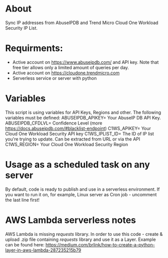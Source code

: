 # About
Sync IP addresses from AbuseIPDB and Trend Micro Cloud One Workload Security IP List.

# Requirments:

- Active account on https://www.abuseipdb.com/ and API key. Note that free tier allows only a limited amount of queries per day.
- Active account on https://cloudone.trendmicro.com
- Serverless service or server with python

# Variables

This script is using variables for API Keys, Regions and other. The following variables must be defined:
ABUSEIPDB_APIKEY= Your AbuseIP DB API Key. 
ABUSEIPDB_CFDLVL= Confidence Level (more https://docs.abuseipdb.com/#blacklist-endpoint)
C1WS_APIKEY= Your Cloud One Workload Security API key
C1WS_IPLIST_ID= The ID of IP list you're trying to update. Can be extracted from URL or via the API
C1WS_REGION= Your Cloud One Workload Security Region

# Usage as a scheduled task on any server

By default, code is ready to publish and use in a serverless environment. If you want to run it on, for example, Linux server as Cron job - uncomment the last line first!

# AWS Lambda serverless notes
AWS Lambda is missing *requests* library. In order to use this code - create & upload .zip file containing *requests* library and use it as a Layer. Example can be found here: https://medium.com/brlink/how-to-create-a-python-layer-in-aws-lambda-287235215b79
